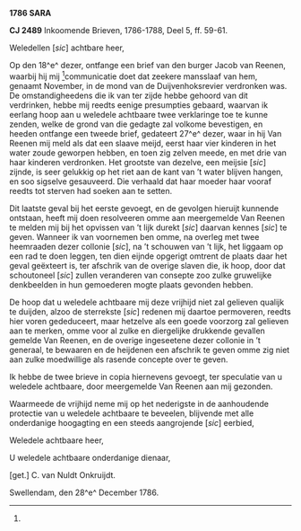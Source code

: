 **1786 SARA**

**CJ 2489** Inkoomende Brieven, 1786-1788, Deel 5, ff. 59-61.

Weledellen \[*sic*\] achtbare heer,

Op den 18^e^ dezer, ontfange een brief van den burger Jacob van Reenen,
waarbij hij mij [^1]communicatie doet dat zeekere mansslaaf van hem,
genaamt November, in de mond van de Duijvenhoksrevier verdronken was. De
omstandigheedens die ik van ter zijde hebbe gehoord van dit verdrinken,
hebbe mij reedts eenige presumpties gebaard, waarvan ik eerlang hoop aan
u weledele achtbaare twee verklaringe toe te kunne zenden, welke de
grond van die gedagte zal volkome bevestigen, en heeden ontfange een
tweede brief, gedateert 27^e^ dezer, waar in hij Van Reenen mij meld als
dat een slaave meijd, eerst haar vier kinderen in het water zoude
geworpen hebben, en toen zig zelven meede, en met drie van haar kinderen
verdronken. Het grootste van dezelve, een meijsie \[*sic*\] zijnde, is
seer gelukkig op het riet aan de kant van ’t water blijven hangen, en
soo sigselve gesauveerd. Die verhaald dat haar moeder haar vooraf reedts
tot sterven had soeken aan te setten.

Dit laatste geval bij het eerste gevoegt, en de gevolgen hieruijt
kunnende ontstaan, heeft mij doen resolveeren omme aan meergemelde Van
Reenen te melden mij bij het opvissen van ’t lijk durekt \[*sic*\]
daarvan kennes \[*sic*\] te geven. Wanneer ik van voornemen ben omme, na
overleg met twee heemraaden dezer collonie \[*sic*\], na ’t schouwen van
’t lijk, het liggaam op een rad te doen leggen, ten dien eijnde opgerigt
omtrent de plaats daar het geval geëxteert is, ter afschrik van de
overige slaven die, ik hoop, door dat schoutoneel \[*sic*\] zullen
veranderen van consepte zoo zulke gruwelijke denkbeelden in hun
gemoederen mogte plaats gevonden hebben.

De hoop dat u weledele achtbaare mij deze vrijhijd niet zal gelieven
qualijk te duijden, alzoo de sterrekste \[*sic*\] redenen mij daartoe
permoveren, reedts hier voren gededuceert, maar hetzelve als een goede
voorzorg zal gelieven aan te merken, omme voor al zulke en diergelijke
drukkende gevallen gemelde Van Reenen, en de overige ingeseetene dezer
collonie in ’t generaal, te bewaaren en de heijdenen een afschrik te
geven omme zig niet aan zulke moedwillige als rasende concepte over te
geven.

Ik hebbe de twee brieve in copia hiernevens gevoegt, ter speculatie van
u weledele achtbaare, door meergemelde Van Reenen aan mij gezonden.

Waarmeede de vrijhijd neme mij op het nederigste in de aanhoudende
protectie van u weledele achtbaare te beveelen, blijvende met alle
onderdanige hoogagting en een steeds aangrojende \[*sic*\] eerbied,

Weledele achtbaare heer,

U weledele achtbaare onderdanige dienaar,

\[get.\] C. van Nuldt Onkruijdt.

Swellendam, den 28^e^ December 1786.

[^1]:
